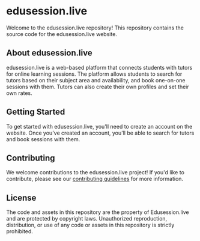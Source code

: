 <div class="markdown prose w-full break-words dark:prose-invert light AIPRM__conversation__response"><h1>edusession.live</h1><p>Welcome to the edusession.live repository! This repository contains the source code for the edusession.live website.</p><h2>About edusession.live</h2><p>edusession.live is a web-based platform that connects students with tutors for online learning sessions. The platform allows students to search for tutors based on their subject area and availability, and book one-on-one sessions with them. Tutors can also create their own profiles and set their own rates.</p><h2>Getting Started</h2><p>To get started with edusession.live, you'll need to create an account on the website. Once you've created an account, you'll be able to search for tutors and book sessions with them.</p><h2>Contributing</h2><p>We welcome contributions to the edusession.live project! If you'd like to contribute, please see our <a href="CONTRIBUTING.md" target="_new">contributing guidelines</a> for more information.</p><h2>License</h2><p>The code and assets in this repository are the property of Edusession.live and are protected by copyright laws. Unauthorized reproduction, distribution, or use of any code or assets in this repository is strictly prohibited.</p></div>
